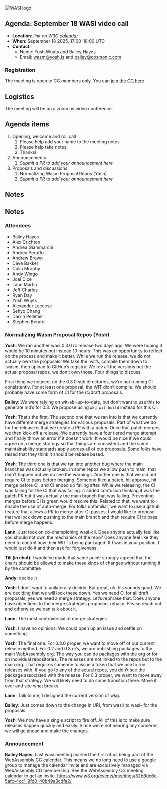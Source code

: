 ![WASI logo](https://raw.githubusercontent.com/WebAssembly/WASI/main/WASI.png)

## Agenda: September 18 WASI video call

- **Location**: *link on W3C [calendar](https://www.w3.org/groups/cg/webassembly/calendar/)*
- **When**: September 18 2025, 17:00-18:00 UTC
- **Contact**:
  - Name: Yosh Wuyts and Bailey Hayes
  - Email: wasm@yosh.is and bailey@cosmonic.com

### Registration

The meeting is open to CG members only. You can [join the CG here](https://www.w3.org/community/webassembly/).

## Logistics

The meeting will be on a zoom.us video conference.

## Agenda items

1. Opening, welcome and roll call
    1. Please help add your name to the meeting notes.
    1. Please help take notes.
    1. Thanks!
1. Announcements
    1. _Submit a PR to add your announcement here_
1. Proposals and discussions
    1. Normalizing Wasm Proposal Repos (Yosh)
    1. _Submit a PR to add your announcement here_

## Notes

## Notes
### Attendees

- Bailey Hayes
- Alex Crichton
- Andrea Giammarchi
- Andrea Peruffo
- Andrew Brown
- Dave Bakker
- Colin Murphy
- Andy Wingo
- Joel Dice
- Lann Martin
- Jeff Charles
- Ryan Day
- Yosh Wuyts
- Alexander Leccese
- Sehyo Chang
- Darrin Pelletier
- Stephen Berard

### Normalizing Wasm Proposal Repos (Yosh)

**Yosh**: We ran another wasi 0.3.0 rc release two days ago. We were hoping it would be 10 minutes but instead 10 hours. This was an opportunity to reflect on the process and make it better. While we run the release, we do not actually own the proposals. We take the .wit’s, compile them down to .wasm, then upload to GitHub’s registry. We rev all the versions but the actual proposal repos, we don’t own those. Four things to discuss.

First thing we noticed, on the 0.3.0 sub directories, we’re not running CI consistently. For at least one proposal, the WIT didn’t compile. We should probably have some form of CI for the rc/draft proposals. 

**Bailey**: We were relying on wit-abi-up-to-date, but don’t want to use this to generate md’s for 0.3. We propose using `wkg wit build` instead for this CI.

**Yosh**: That’s the first. The second one that we ran into is that we currently have different merge strategies for various proposals. Part of what we do for the release is that we create a PR with a patch. Once that patch merges, we then kick-off a release. We currently have a four tiered merge attempt and finally throw an error if it doesn’t work. It would be nice if we could agree on a merge strategy so that things are consistent and the same maintainability standards apply across all of our proposals. Some folks have raised that they think it should be rebase based.

**Yosh**: The third one is that we ran into another bug where the main branches was actually broken. In some repos we allow push to main, that didn’t happen but we do see the warnings. Another one is that we did not require CI to pass before merging. Someone filed a patch, hit approve, hit merge before CI, and CI ended up failing after. While we releasing, the CI was failing for the CI that was failing. It added confusion thinking it was the patch PR but it was actually the main branch that was failing. Preventing merges before CI is green would resolve this. Related to that, we want to enable the use of auto-merge. For folks unfamiliar, we want to use a github feature that allows a PR to merge after CI passes. I would like to propose that we lock down pushing to the main branch and then require CI to pass before merge happens.

**Lann**: Just took on co-championing wasi-cli. Does anyone actually feel like you should not own the mechanics of the repo? Does anyone feel like they need to control how their WIT is being packaged. If I was in your position, I would just do it and then ask for forgiveness.

**Till (in chat)**: I would've made that same point: strongly agreed that the chairs should be allowed to make these kinds of changes without running it by the committee

**Andy**: decide :)

**Yosh**: I don’t want to unilaterally decide. But great, ok this sounds good. We are deciding that we will lock these down. Yes we need CI for all draft proposals, yes we need a merge strategy. Let’s rephrase that. Does anyone have objections to the merge strategies proposed, rebase. Please reach out and otherwise we can talk about it. 

**Lann**: The most controversial of merge strategies

**Yosh**: I have no opinions. We could open up an issue and settle on something.

**Yosh**: The final one. For 0.3.0 proper, we want to move off of our current release method. For 0.2 and 0.3 rc’s, we are publishing packages to the main WebAssembly org. The way you can do packages with the org or for an individual repositories. The releases are not linked to the repos but to the main org. That requires someone to issue a token that we use to run releases with. If you go to any of the actual repos, you don’t see the package associated with the release. For 0.3 proper, we want to move away from that strategy. We will likely need to do some transition there. Move it over and see what breaks. 

**Lann**: Talk to me, I designed the current version of wkg.

**Bailey**: Just comes down to the change in URI, from wasi/ to wasi- for the proposals. 

**Yosh**: We now have a single script to fire off. All of this is to make sure releases happen quickly and easily. Since we’re not hearing any concerns, we will go ahead and make the changes.

### Announcement

**Bailey Hayes**: Last wasi meeting marked the first of us being part of the WebAssembly CG calendar. This means we no long need to use a google group to manage the calendar invite and are exclusively managed via WebAssembly CG membership. See the WebAssembly CG meeting calendar to get an invite. https://www.w3.org/events/meetings/52b6dc6c-5afc-4cc1-9fd0-40b49a3cdfa2/
